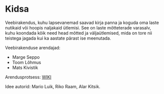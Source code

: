 # Kidsa

Veebirakendus, kuhu lapsevanemad saavad kirja panna ja koguda oma laste nutikaid või hoopis naljakaid ütlemisi. See on laste mõtteterade varasalv, kuhu koondada kõik need head mõtted ja väljaütlemised, mida on tore nii teistega jagada kui ka aastate pärast ise meenutada.

Veebirakenduse arendajad:
* Marge Seppo
* Toom Lõhmus
* Mats Kivistik

Arendusprotsess: [WIKI](https://github.com/koodid/kidsa/wiki)

Idee autorid: Mario Luik, Riko Raam, Alar Kitsik.

